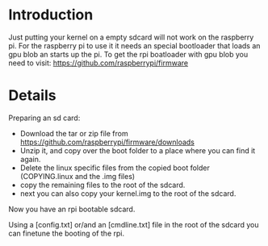 # Introduction #

Just putting your kernel on a empty sdcard will not work on the raspberry pi.
For the raspberry pi to use it it needs an special bootloader that loads an gpu blob an starts up the pi.
To get the rpi boatloader with gpu blob you need to visit: https://github.com/raspberrypi/firmware

# Details #

Preparing an sd card:
  * Download the tar or zip file from https://github.com/raspberrypi/firmware/downloads
  * Unzip it, and copy over the boot folder to a place where you can find it again.
  * Delete the linux specific files from the copied boot folder (COPYING.linux and the .img files)
  * copy the remaining files to the root of the sdcard.
  * next you can also copy your kernel.img to the root of the sdcard.

Now you have an rpi bootable sdcard.

Using a [config.txt] or/and an [cmdline.txt] file in the root of the sdcard you can finetune the booting of the rpi.